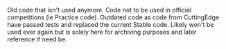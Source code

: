 Old code that isn't used anymore. Code not to be used in official competitions (ie Practice code). Outdated code as code from CuttingEdge have passed tests and replaced the current Stable code. Likely won't be used ever again but is solely here for archiving purposes and later reference if need be.


